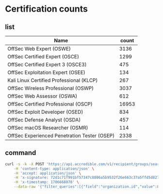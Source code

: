 # Certification counts

## list

|Name|count|
|---|-----|
|OffSec Web Expert (OSWE)|3136|
|OffSec Certified Expert (OSCE)|1299|
|OffSec Certified Expert 3 (OSCE3)|475|
|OffSec Exploitation Expert (OSEE)|134|
|Kali Linux Certified Professional (KLCP)|267|
|OffSec Wireless Professional (OSWP)|3037|
|OffSec Web Assessor (OSWA)|612|
|OffSec Certified Professional (OSCP)|16953|
|OffSec Exploit Developer (OSED)|834|
|OffSec Defense Analyst (OSDA)|457|
|OffSec macOS Researcher (OSMR)|114|
|OffSec Experienced Penetration Tester (OSEP)|2338|

## command

```bash
curl -s -k -X POST 'https://api.accredible.com/v1/recipient/groups/search' \
    -H 'content-type: application/json' \
    -H 'accept: application/json' \
    -H 'x-signature: 72d1c71f991bf57347c8806a5b9532f26e663c37a5ffd5d827f05bac22680923' \
    -H 'x-timestamp: 1706668878' \
    --data-raw '{"filter_queries":[{"field":"organization.id","value":81055}]}' | jq -r "[.hits[]|{course_name: ._source.course_name,count: ._source.credentials_count}]"
```
